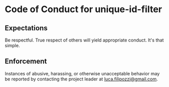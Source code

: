 # Code of Conduct for unique-id-filter

## Expectations

Be respectful. True respect of others will yield appropriate conduct. It's that simple.

## Enforcement

Instances of abusive, harassing, or otherwise unacceptable behavior may be reported by contacting
the project leader at luca.filipozzi@gmail.com.
